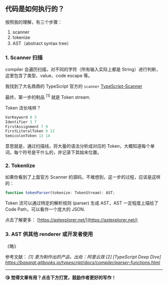 
## 代码是如何执行的？
按照我的理解，有三个步骤：

1. scanner 
2. tokenize
3. AST（abstract syntax tree）

### 1. Scanner 扫描

compiler 会遍历扫描，对不同的字符（所有输入实际上都是 String）进行判断，这里包含了类型、value、code escape 等。

我找到了大名鼎鼎的 TypeScript 官方的 `scanner` [TypeScript-Scanner](../assets/typescript-scanner.js)

最终，第一步的制品 <sup>[1]</sup> 就是 Token stream. 

Token 流长啥样？

```typescript
VarKeyword 0 3
Identifier 3 7
FirstAssignment 7 9
FirstLiteralToken 9 13
SemicolonToken 13 14
```
意思就是，通过扫描线，将大量的语法分析成对应的 Token，大概知道每个单词，每个符号是干什么的，并记录下其始末位置。

### 2. Tokenlize
如果你看到了上面官方 Scanner 的源码，不难想到，这一步的过程，应该是这样的： 

```typescript
function tokenParser(tokenize: TokenStream): AST;
```

Token 流可以通过特定的解析规则 (parser) 生成 AST，AST 一定程度上描绘了 Code Path，可以看作一个庞大的 JSON.

点击了解更多： [https://astexplorer.net/](https://astexplorer.net/)

### 3. AST 供其他 renderer 或开发者使用
 《略》

参考文献：
*[1] 意为制作出的产品，出处：阿里云效*
*[2] [TypeScript Deep Dive] https://basarat.gitbooks.io/typescript/docs/compiler/parser-functions.html*

---


<b>😘 觉得文章有用？点击下方打赏，鼓励作者更好的写作！</b>
